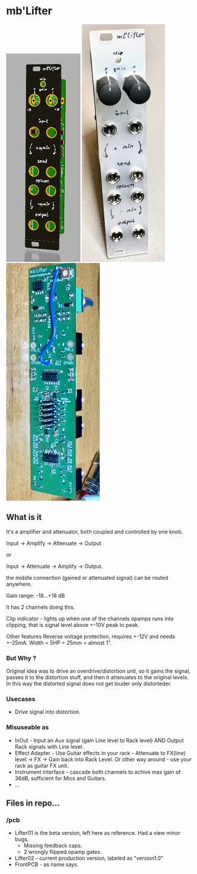 # mb'Lifter 

![pcb image](rendering.png "Logo Title Text 1")
![pcb image](IMG_3603.png "Logo Title Text 1")
![pcb image](IMG_0307.png "Logo Title Text 1")

## What is it

It's a amplifier and attenuator, both coupled and controlled by one knob.

Input -> Amplify -> Attenuate -> Output

or

Input -> Attenuate -> Amplify -> Output.

the middle connection (gained or attenuated signal) can be routed anywhere.

Gain range: -18...+18 dB

It has 2 channels doing this.

Clip indicator - lights up when one of the channels opamps runs into clipping, that is signal level above +-10V peak to peak.

Other features Reverse voltage protection, requires +-12V and needs +-25mA. Width = 5HP = 25mm = almost 1".

### But Why ?

Original idea was to drive an overdrive/distortion unit, so it gains the signal, passes it to the distortion stuff, and then it attenuates to the original levels. In this way the distorted signal does not get louder only distorteder.

### Usecases

* Drive signal into distortion.

### Misuseable as

* InOut - Input an Aux signal (gain Line level to Rack level) AND Output Rack signals with Line level.
* Effect Adapter - Use Guitar effects in your rack - Attenuate to FX(line) level -> FX -> Gain back into Rack Level. Or other way around - use your rack as guitar FX unit.
* Instrument interface - cascade both channels to achive max gain of 36dB, sufficient for Mics and Guitars.
* ...


## Files in repo...

### /pcb

* Lifter01 is the beta version, left here as reference. Had a view minor bugs.
  * Missing feedback caps.
  * 2 wrongly flipped opamp gates.
* Lifter02 - current production version, labeled as "version1.0"
* FrontPCB - as name says.
